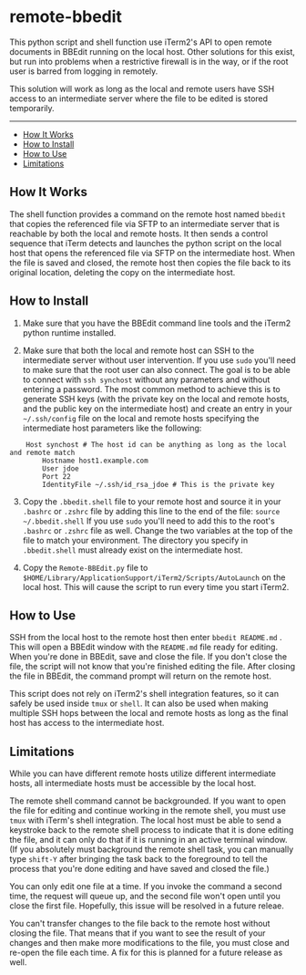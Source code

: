 # remote-bbedit
This python script and shell function use iTerm2's API to open remote documents in BBEdit running on the local host. Other solutions for this exist, but run into problems when a restrictive firewall is in the way, or if the root user is barred from logging in remotely.

This solution will work as long as the local and remote users have SSH access to an intermediate server where the file to be edited is stored temporarily.

---
- [How It Works](#how-it-works)
- [How to Install](#how-to-install)
- [How to Use](#how-to-use)
- [Limitations](#limitations)

## How It Works ##

The shell function provides a command on the remote host named `bbedit` that copies the referenced file via SFTP to an intermediate server that is reachable by both the local and remote hosts. It then sends a control sequence that iTerm detects and launches the python script on the local host that opens the referenced file via SFTP on the intermediate host. When the file is saved and closed, the remote host then copies the file back to its original location, deleting the copy on the intermediate host.

## How to Install ##

1. Make sure that you have the BBEdit command line tools and the iTerm2 python runtime installed.

2. Make sure that both the local and remote host can SSH to the intermediate server without user intervention. If you use `sudo` you'll need to make sure that the root user can also connect. The goal is to be able to connect with `ssh synchost` without any parameters and without entering a password. The most common method to achieve this is to generate SSH keys (with the private key on the local and remote hosts, and the public key on the intermediate host) and create an entry in your `~/.ssh/config` file on the local and remote hosts specifying the intermediate host parameters like the following:

```
	Host synchost # The host id can be anything as long as the local and remote match
		Hostname host1.example.com
		User jdoe
		Port 22
		IdentityFile ~/.ssh/id_rsa_jdoe # This is the private key
```


3. Copy the `.bbedit.shell` file to your remote host and source it in your `.bashrc` or `.zshrc` file by adding this line to the end of the file: `source ~/.bbedit.shell`  If you use `sudo` you'll need to add this to the root's `.bashrc` or `.zshrc` file as well. Change the two variables at the top of the file to match your environment. The directory you specify in `.bbedit.shell` must already exist on the intermediate host.

4. Copy the `Remote-BBEdit.py` file to `$HOME/Library/ApplicationSupport/iTerm2/Scripts/AutoLaunch` on the local host. This will cause the script to run every time you start iTerm2.

## How to Use ##

SSH from the local host to the remote host then enter `bbedit README.md` . This will open a BBEdit window with the `README.md` file ready for editing. When you're done in BBEdit, save and close the file. If you don't close the file, the script will not know that you're finished editing the file. After closing the file in BBEdit, the command prompt will return on the remote host.

This script does not rely on iTerm2's shell integration features, so it can safely be used inside `tmux` or `shell`. It can also be used when making multiple SSH hops between the local and remote hosts as long as the final host has access to the intermediate host.

## Limitations ##

While you can have different remote hosts utilize different intermediate hosts, all intermediate hosts must be accessible by the local host.

The remote shell command cannot be backgrounded. If you want to open the file for editing and continue working in the remote shell, you must use `tmux` with iTerm's shell integration. The local host must be able to send a keystroke back to the remote shell process to indicate that it is done editing the file, and it can only do that if it is running in an active terminal window. (If you absolutely must background the remote shell task, you can manually type `shift-Y` after bringing the task back to the foreground to tell the process that you're done editing and have saved and closed the file.)

You can only edit one file at a time. If you invoke the command a second time, the request will queue up, and the second file won't open until you close the first file. Hopefully, this issue will be resolved in a future releae.

You can't transfer changes to the file back to the remote host without closing the file. That means that if you want to see the result of your changes and then make more modifications to the file, you must close and re-open the file each time. A fix for this is planned for a future release as well.